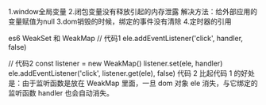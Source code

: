 1.window全局变量
2.闭包变量没有释放引起的内存泄露   解决方法：给外部应用的变量赋值为null
3.dom销毁的时候，绑定的事件没有清除
4.定时器的引用

es6
WeakSet 和 WeakMap
// 代码1
ele.addEventListener('click', handler, false)

// 代码2
const listener = new WeakMap()
listener.set(ele, handler)
ele.addEventListener('click', listener.get(ele), false)
代码 2 比起代码 1 的好处是：由于监听函数是放在 WeakMap 里面，一旦 dom 对象 ele 消失，与它绑定的监听函数 handler 也会自动消失。